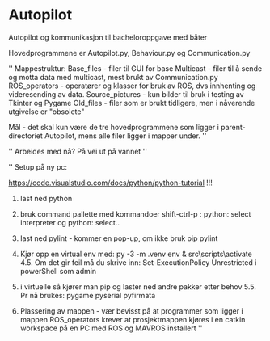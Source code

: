 # Autopilot
Autopilot og kommunikasjon til bacheloroppgave med båter

Hovedprogrammene er Autopilot.py, Behaviour.py og Communication.py

''
Mappestruktur:
Base_files - filer til GUI for base
Multicast - filer til å sende og motta data med multicast, mest brukt av Communication.py
ROS_operators - operatører og klasser for bruk av ROS, dvs innhenting og videresending av data. 
Source_pictures - kun bilder til bruk i testing av Tkinter og Pygame
Old_files - filer som er brukt tidligere, men i nåverende utgivelse er "obsolete"

Mål - det skal kun være de tre hovedprogrammene som ligger i parent-directoriet Autopilot, mens alle filer ligger i mapper under.
''

''
Arbeides med nå?
På vei ut på vannet
''


''
Setup på ny pc:

https://code.visualstudio.com/docs/python/python-tutorial !!!

1. last ned python
2. bruk command pallette med kommandoer shift-ctrl-p : python: select interpreter og python: select..
3. last ned pylint - kommer en pop-up, om ikke bruk pip pylint
4. Kjør opp en virtual env med: py -3 -m .venv env & src\scripts\activate 
    4.5. Om det gir feil må du skrive inn: Set-ExecutionPolicy Unrestricted i powerShell som admin
5. i virtuelle så kjører man pip og laster ned andre pakker etter behov
    5.5. Pr nå brukes: 
        pygame
        pyserial
        pyfirmata

        
6. Plassering av mappen - vær bevisst på at programmer som ligger i mappen ROS_operators krever at prosjektmappen kjøres i en catkin workspace på en PC med ROS og MAVROS installert
''

